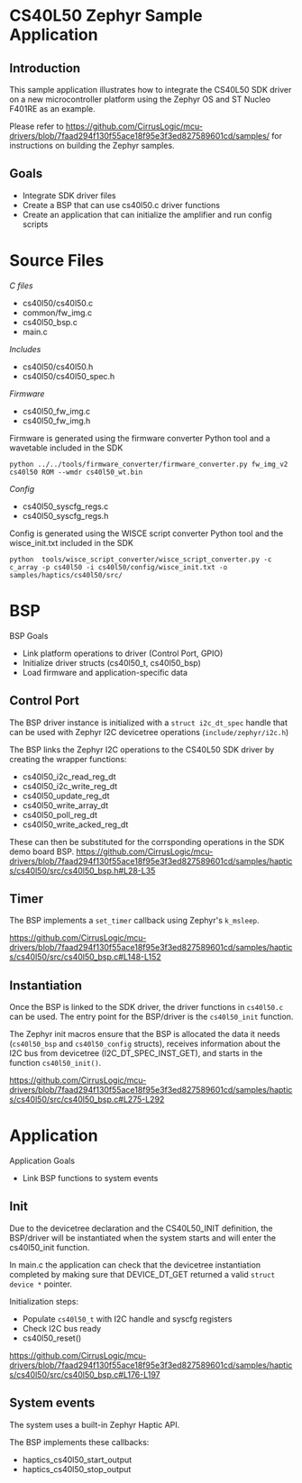 
# CS40L50 Zephyr Sample Application

## Introduction

This sample application illustrates how to integrate the CS40L50 SDK driver on a new microcontroller platform using the Zephyr OS and ST Nucleo F401RE as an example.

Please refer to https://github.com/CirrusLogic/mcu-drivers/blob/7faad294f130f55ace18f95e3f3ed827589601cd/samples/ for instructions on building the Zephyr samples.

## Goals

* Integrate SDK driver files
* Create a BSP that can use cs40l50.c driver functions
* Create an application that can initialize the amplifier and run config scripts

# Source Files

_C files_
* cs40l50/cs40l50.c
* common/fw_img.c
* cs40l50_bsp.c
* main.c


_Includes_
* cs40l50/cs40l50.h
* cs40l50/cs40l50_spec.h

_Firmware_
* cs40l50_fw_img.c
* cs40l50_fw_img.h

Firmware is generated using the firmware converter Python tool and a wavetable included in the SDK
```
python ../../tools/firmware_converter/firmware_converter.py fw_img_v2 cs40l50 ROM --wmdr cs40l50_wt.bin
```

_Config_
* cs40l50_syscfg_regs.c
* cs40l50_syscfg_regs.h

Config is generated using the WISCE script converter Python tool and the wisce_init.txt included in the SDK

```
python  tools/wisce_script_converter/wisce_script_converter.py -c c_array -p cs40l50 -i cs40l50/config/wisce_init.txt -o samples/haptics/cs40l50/src/
```

# BSP

BSP Goals
* Link platform operations to driver (Control Port, GPIO)
* Initialize driver structs (cs40l50_t, cs40l50_bsp)
* Load firmware and application-specific data

## Control Port

The BSP driver instance is initialized with a `struct i2c_dt_spec` handle that can be used with Zephyr I2C devicetree operations (`include/zephyr/i2c.h`)

The BSP links the Zephyr I2C operations to the CS40L50 SDK driver by creating the wrapper functions:
* cs40l50_i2c_read_reg_dt
* cs40l50_i2c_write_reg_dt
* cs40l50_update_reg_dt
* cs40l50_write_array_dt
* cs40l50_poll_reg_dt
* cs40l50_write_acked_reg_dt

These can then be substituted for the corrsponding operations in the SDK demo board BSP.
https://github.com/CirrusLogic/mcu-drivers/blob/7faad294f130f55ace18f95e3f3ed827589601cd/samples/haptics/cs40l50/src/cs40l50_bsp.h#L28-L35

## Timer

The BSP implements a `set_timer` callback using Zephyr's `k_msleep`.

https://github.com/CirrusLogic/mcu-drivers/blob/7faad294f130f55ace18f95e3f3ed827589601cd/samples/haptics/cs40l50/src/cs40l50_bsp.c#L148-L152

## Instantiation

Once the BSP is linked to the SDK driver, the driver functions in `cs40l50.c` can be used.
The entry point for the BSP/driver is the `cs40l50_init` function.

The Zephyr init macros ensure that the BSP is allocated the data it needs (`cs40l50_bsp` and `cs40l50_config` structs), receives information about the I2C bus from devicetree (I2C_DT_SPEC_INST_GET), and starts in the function `cs40l50_init()`.

https://github.com/CirrusLogic/mcu-drivers/blob/7faad294f130f55ace18f95e3f3ed827589601cd/samples/haptics/cs40l50/src/cs40l50_bsp.c#L275-L292

# Application

Application Goals
* Link BSP functions to system events

## Init

Due to the devicetree declaration and the CS40L50_INIT definition, the BSP/driver will be instantiated when the system starts and will enter the cs40l50_init function.

In main.c the application can check that the devicetree instantiation completed by making sure that DEVICE_DT_GET returned a valid `struct device *` pointer.

Initialization steps:
* Populate `cs40l50_t` with I2C handle and syscfg registers
* Check I2C bus ready
* cs40l50_reset()

https://github.com/CirrusLogic/mcu-drivers/blob/7faad294f130f55ace18f95e3f3ed827589601cd/samples/haptics/cs40l50/src/cs40l50_bsp.c#L176-L197

## System events

The system uses a built-in Zephyr Haptic API.

The BSP implements these callbacks:
* haptics_cs40l50_start_output
* haptics_cs40l50_stop_output
